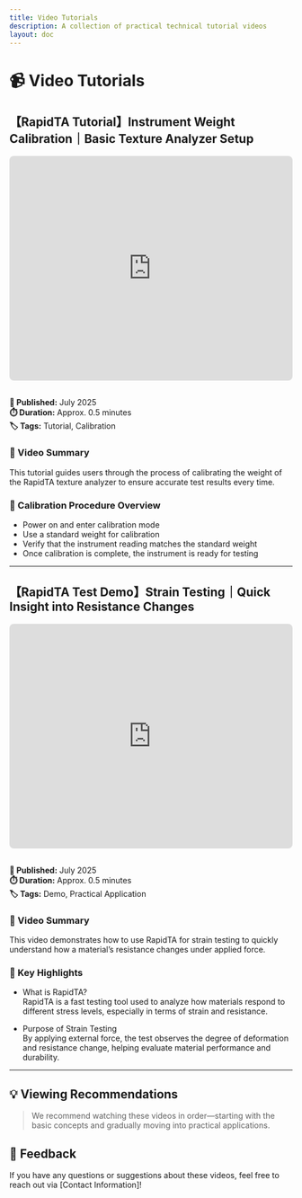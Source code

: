 ```yaml
---
title: Video Tutorials  
description: A collection of practical technical tutorial videos  
layout: doc  
---
```


# 📹 Video Tutorials

## 【RapidTA Tutorial】Instrument Weight Calibration｜Basic Texture Analyzer Setup

<iframe  
  width="100%"  
  height="400"  
  src="https://www.youtube.com/embed/06_-0Uz6dAE"  
  title="YouTube Video"  
  frameborder="0"  
  allow="accelerometer; autoplay; clipboard-write; encrypted-media; gyroscope; picture-in-picture"  
  allowfullscreen  
  style="border-radius: 8px; margin-bottom: 1rem;">  
</iframe>

**📅 Published:** July 2025  
**⏱️ Duration:** Approx. 0.5 minutes  
**🏷️ Tags:** Tutorial, Calibration

### 📝 Video Summary  
This tutorial guides users through the process of calibrating the weight of the RapidTA texture analyzer to ensure accurate test results every time.

### 🎯 Calibration Procedure Overview  
- Power on and enter calibration mode  
- Use a standard weight for calibration  
- Verify that the instrument reading matches the standard weight  
- Once calibration is complete, the instrument is ready for testing

---

## 【RapidTA Test Demo】Strain Testing｜Quick Insight into Resistance Changes

<iframe  
  width="100%"  
  height="400"  
  src="https://www.youtube.com/embed/lJBLGZT-yLM"  
  title="YouTube Video"  
  frameborder="0"  
  allow="accelerometer; autoplay; clipboard-write; encrypted-media; gyroscope; picture-in-picture"  
  allowfullscreen  
  style="border-radius: 8px; margin-bottom: 1rem;">  
</iframe>

**📅 Published:** July 2025  
**⏱️ Duration:** Approx. 0.5 minutes  
**🏷️ Tags:** Demo, Practical Application

### 📝 Video Summary  
This video demonstrates how to use RapidTA for strain testing to quickly understand how a material’s resistance changes under applied force.

### 🎯 Key Highlights  
- What is RapidTA?  
  RapidTA is a fast testing tool used to analyze how materials respond to different stress levels, especially in terms of strain and resistance.

- Purpose of Strain Testing  
  By applying external force, the test observes the degree of deformation and resistance change, helping evaluate material performance and durability.

---

## 💡 Viewing Recommendations

> We recommend watching these videos in order—starting with the basic concepts and gradually moving into practical applications.

## 💬 Feedback

If you have any questions or suggestions about these videos, feel free to reach out via [Contact Information]!